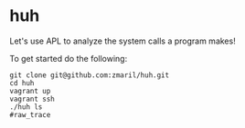 # huh

Let's use APL to analyze the system calls a program makes! 

To get started do the following: 
```
git clone git@github.com:zmaril/huh.git
cd huh
vagrant up
vagrant ssh
./huh ls
#raw_trace
```

